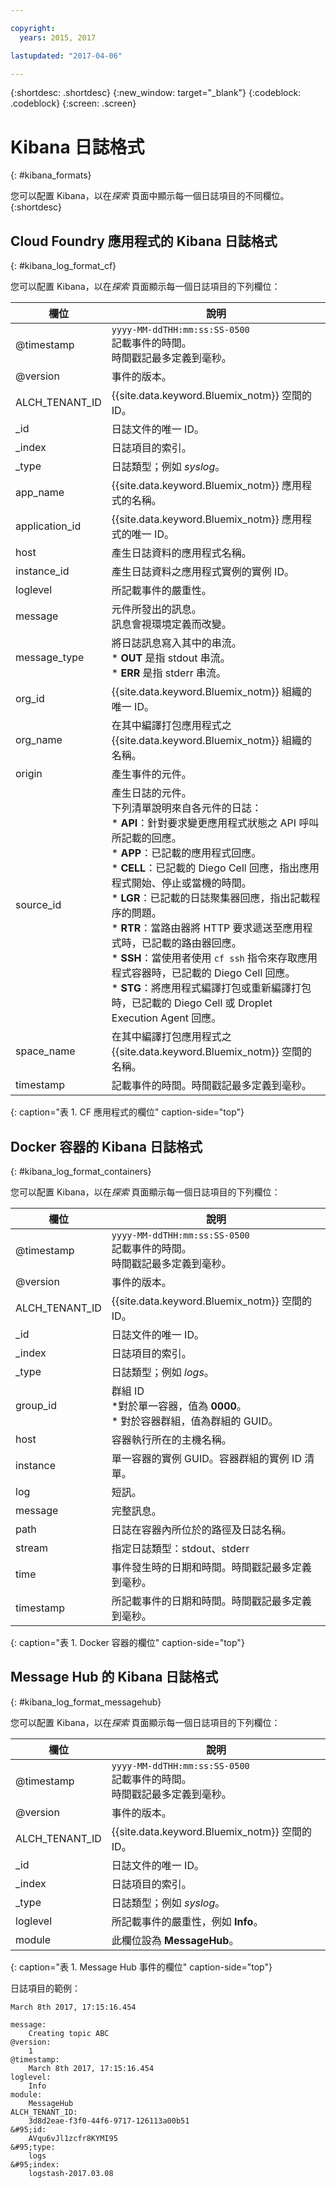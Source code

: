```yaml
---

copyright:
  years: 2015, 2017

lastupdated: "2017-04-06"

---
```



{:shortdesc: .shortdesc}
{:new_window: target="_blank"}
{:codeblock: .codeblock}
{:screen: .screen}

# Kibana 日誌格式
{: #kibana_formats}

您可以配置 Kibana，以在*探索* 頁面中顯示每一個日誌項目的不同欄位。
{:shortdesc}



## Cloud Foundry 應用程式的 Kibana 日誌格式
{: #kibana_log_format_cf}

您可以配置 Kibana，以在*探索* 頁面顯示每一個日誌項目的下列欄位：


| 欄位 | 說明 |
|-------|-------------|
| @timestamp | `yyyy-MM-ddTHH:mm:ss:SS-0500`  <br> 記載事件的時間。<br> 時間戳記最多定義到毫秒。 |
| @version | 事件的版本。 |
| ALCH_TENANT_ID | {{site.data.keyword.Bluemix_notm}} 空間的 ID。 |
| \_id | 日誌文件的唯一 ID。 |
| \_index | 日誌項目的索引。 |
| \_type | 日誌類型；例如 *syslog*。 |
| app_name | {{site.data.keyword.Bluemix_notm}} 應用程式的名稱。 |
| application_id | {{site.data.keyword.Bluemix_notm}} 應用程式的唯一 ID。 |
| host | 產生日誌資料的應用程式名稱。 |
| instance_id | 產生日誌資料之應用程式實例的實例 ID。 |
| loglevel | 所記載事件的嚴重性。 |
| message | 元件所發出的訊息。<br> 訊息會視環境定義而改變。 |
| message_type | 將日誌訊息寫入其中的串流。<br> * **OUT** 是指 stdout 串流。<br> * **ERR** 是指 stderr 串流。 |
| org_id | {{site.data.keyword.Bluemix_notm}} 組織的唯一 ID。 |
| org_name | 在其中編譯打包應用程式之 {{site.data.keyword.Bluemix_notm}} 組織的名稱。 |
| origin | 產生事件的元件。 |
| source_id | 產生日誌的元件。<br> 下列清單說明來自各元件的日誌：<br> * **API**：針對要求變更應用程式狀態之 API 呼叫所記載的回應。<br> * **APP**：已記載的應用程式回應。<br> * **CELL**：已記載的 Diego Cell 回應，指出應用程式開始、停止或當機的時間。<br> * **LGR**：已記載的日誌聚集器回應，指出記載程序的問題。<br> * **RTR**：當路由器將 HTTP 要求遞送至應用程式時，已記載的路由器回應。<br> * **SSH**：當使用者使用 `cf ssh` 指令來存取應用程式容器時，已記載的 Diego Cell 回應。<br> * **STG**：將應用程式編譯打包或重新編譯打包時，已記載的 Diego Cell 或 Droplet Execution Agent 回應。 |
| space_name | 在其中編譯打包應用程式之 {{site.data.keyword.Bluemix_notm}} 空間的名稱。 |
| timestamp | 記載事件的時間。時間戳記最多定義到毫秒。 |
{: caption="表 1. CF 應用程式的欄位" caption-side="top"}



## Docker 容器的 Kibana 日誌格式
{: #kibana_log_format_containers}

您可以配置 Kibana，以在*探索* 頁面顯示每一個日誌項目的下列欄位：


| 欄位 | 說明 |
|-------|-------------|
| @timestamp | `yyyy-MM-ddTHH:mm:ss:SS-0500`  <br> 記載事件的時間。<br> 時間戳記最多定義到毫秒。 |
| @version | 事件的版本。 |
| ALCH_TENANT_ID | {{site.data.keyword.Bluemix_notm}} 空間的 ID。 |
| \_id | 日誌文件的唯一 ID。 |
| \_index | 日誌項目的索引。 |
| \_type | 日誌類型；例如 *logs*。 |
| group_id | 群組 ID<br> *對於單一容器，值為 **0000**。<br> * 對於容器群組，值為群組的 GUID。  |
| host | 容器執行所在的主機名稱。 |
| instance | 單一容器的實例 GUID。容器群組的實例 ID 清單。|
| log | 短訊。 |
| message | 完整訊息。 |
| path | 日誌在容器內所位於的路徑及日誌名稱。 |
| stream | 指定日誌類型：stdout、stderr |
| time | 事件發生時的日期和時間。時間戳記最多定義到毫秒。|
| timestamp | 所記載事件的日期和時間。時間戳記最多定義到毫秒。 |
{: caption="表 1. Docker 容器的欄位" caption-side="top"}


## Message Hub 的 Kibana 日誌格式
{: #kibana_log_format_messagehub}

您可以配置 Kibana，以在*探索* 頁面顯示每一個日誌項目的下列欄位：


| 欄位 | 說明 |
|-------|-------------|
| @timestamp | `yyyy-MM-ddTHH:mm:ss:SS-0500`  <br> 記載事件的時間。<br> 時間戳記最多定義到毫秒。 |
| @version | 事件的版本。 |
| ALCH_TENANT_ID | {{site.data.keyword.Bluemix_notm}} 空間的 ID。 |
| \_id | 日誌文件的唯一 ID。 |
| \_index | 日誌項目的索引。 |
| \_type | 日誌類型；例如 *syslog*。 |
| loglevel | 所記載事件的嚴重性，例如 **Info**。 |
| module | 此欄位設為 **MessageHub**。 |
{: caption="表 1. Message Hub 事件的欄位" caption-side="top"}

日誌項目的範例：

```
March 8th 2017, 17:15:16.454	

message:
    Creating topic ABC
@version:
    1
@timestamp:
    March 8th 2017, 17:15:16.454
loglevel:
    Info
module:
    MessageHub
ALCH_TENANT_ID:
    3d8d2eae-f3f0-44f6-9717-126113a00b51
&#95;id:
    AVqu6vJl1zcfr8KYMI95
&#95;type:
    logs
&#95;index:
    logstash-2017.03.08
```
